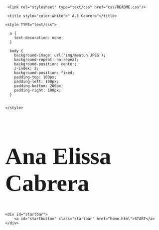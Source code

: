 <html lang="en" class="js">



<head>

   
  
     <link rel="stylesheet" type="text/css" href="css/README.css"/>

     <title style="color:white">" A.E.Cabrera"</title>
    
    <style TYPE="text/css">
     
      a {
        text-decoration: none;
      }

      body {
        background-image: url('img/meatun.JPEG');
        background-repeat: no-repeat;
        background-position: center; 
        z-index: 2;
        background-position: fixed; 
        padding-top: 100px;
        padding-left: 100px;
        padding-bottom: 200px;
        padding-right: 100px;
      }


    </style>

</head>

  <body>
    <h1 style="font-family:fantasy; font-size:75px;"> Ana Elissa Cabrera</h1>
   
    <div id="startbar">
        <a id="startbutton" class="startbar" href="home.html">START</a>
    </div>  
  
  </body>








   
</html>